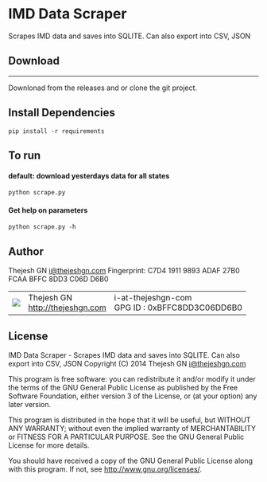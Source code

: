 # IMD Data Scraper #

Scrapes IMD data and saves into SQLITE. Can also export into CSV, JSON
 

## Download ##
--------

Downlonad from the releases and or clone the git project.


## Install Dependencies ##
`
pip install -r requirements
`

## To run ##


#### default: download yesterdays data for all states ####

`
python scrape.py
`

#### Get help on parameters ####

`
python scrape.py -h 
`

## Author ##

Thejesh GN <i@thejeshgn.com>
Fingerprint: C7D4 1911 9893 ADAF 27B0 FCAA BFFC 8DD3 C06D D6B0

<table>
  <tr>
    <td><img src="http://www.gravatar.com/avatar/4545b2a84b0ae407abc97ad8f23cc28b?s=60"></td><td valign="middle">Thejesh GN<br><a href="http:/thejeshgn.com">http://thejeshgn.com</a></td>
    <td>i-at-thejeshgn-com <br> GPG ID :  0xBFFC8DD3C06DD6B0</td>
  </tr>
</table>


## License ##
IMD Data Scraper - Scrapes IMD data and saves into SQLITE. Can also export into CSV, JSON
Copyright (C) 2014  Thejesh GN <i@thejeshgn.com>

This program is free software: you can redistribute it and/or modify
it under the terms of the GNU General Public License as published by
the Free Software Foundation, either version 3 of the License, or
(at your option) any later version.

This program is distributed in the hope that it will be useful,
but WITHOUT ANY WARRANTY; without even the implied warranty of
MERCHANTABILITY or FITNESS FOR A PARTICULAR PURPOSE.  See the
GNU General Public License for more details.

You should have received a copy of the GNU General Public License
along with this program.  If not, see <http://www.gnu.org/licenses/>.
